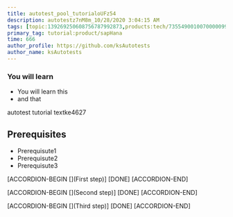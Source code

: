 ```yaml
---
title: autotest_pool_tutorialoUFz54
description: autotestz7nM8m_10/28/2020 3:04:15 AM
tags: [topic:139269250608756787992873,products:tech/73554900100700000996,tutorial:experience/advanced]
primary_tag: tutorial:product/sapHana
time: 666
author_profile: https://github.com/ksAutotests
author_name: ksAutotests
---
```

### You will learn
- You will learn this
- and that

autotest tutorial textke4627

## Prerequisites
- Prerequisute1
- Prerequisute2
- Prerequisute3

[ACCORDION-BEGIN [](First step)]
[DONE]
[ACCORDION-END]

[ACCORDION-BEGIN [](Second step)]
[DONE]
[ACCORDION-END]

[ACCORDION-BEGIN [](Third step)]
[DONE]
[ACCORDION-END]

